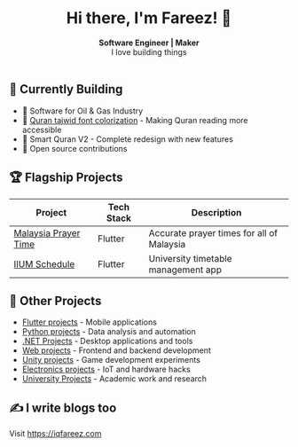 # <div align="center">Hi there, I'm Fareez! 👋</div>

<div align="center">
<strong>Software Engineer | Maker</strong><br/>
I love building things
</div>

<br/>

## 🚀 Currently Building

- 💼 Software for Oil & Gas Industry
- 📖 [Quran tajwid font colorization](https://github.com/My-Quran-Tajwid) - Making Quran reading more accessible
- 📱 Smart Quran V2 - Complete redesign with new features
- 🌟 Open source contributions

## 🏆 Flagship Projects

| Project                                                   | Tech Stack    | Description                               |
| --------------------------------------------------------- | ------------- | ----------------------------------------- |
| [Malaysia Prayer Time](../../../app_waktu_solat_malaysia/) | Flutter       | Accurate prayer times for all of Malaysia |
| [IIUM Schedule](../../../iium_schedule)                    | Flutter       | University timetable management app       |

## 🧰 Other Projects

- [Flutter projects](./flutter.md) - Mobile applications
- [Python projects](./python.md) - Data analysis and automation
- [.NET Projects](./c-sharp.md) - Desktop applications and tools
- [Web projects](./web.md) - Frontend and backend development
- [Unity projects](./unity.md) - Game development experiments
- [Electronics projects](./electronics.md) - IoT and hardware hacks
- [University Projects](./university.md) - Academic work and research

## ✍️ I write blogs too

Visit https://iqfareez.com
